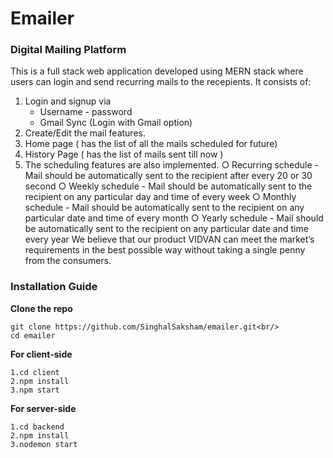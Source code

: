 # Emailer
### Digital Mailing Platform

This is a full stack web application developed using MERN stack where users can login and send recurring mails to the recepients.
It consists of:
1. Login and signup via
    - Username - password
    - Gmail Sync (Login with Gmail option)
2. Create/Edit the mail features. 
3. Home page ( has the list of all the mails scheduled for future)
4. History Page ( has the list of mails sent till now )
5. The scheduling features are also implemented.
    ○ Recurring schedule - Mail should be automatically sent to the recipient after every 20 or 30 second
    ○ Weekly schedule - Mail should be automatically sent to the recipient on any particular day and time of every week
    ○ Monthly schedule - Mail should be automatically sent to the recipient on any particular date and time of every month
    ○ Yearly schedule - Mail should be automatically sent to the recipient on any particular date and time every year
We believe that our product VIDVAN can meet the market’s requirements in the best possible way without taking a single penny from the consumers.

### Installation Guide

**Clone the repo**
```
git clone https://github.com/SinghalSaksham/emailer.git<br/>
cd emailer
```

**For client-side**
```
1.cd client
2.npm install
3.npm start
```

**For server-side**
```
1.cd backend
2.npm install
3.nodemon start
```
